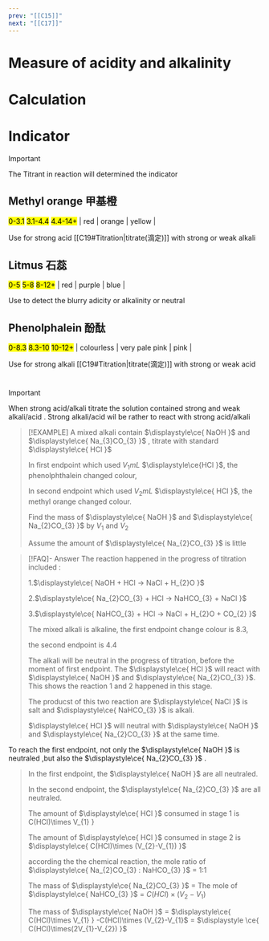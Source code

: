 ```yaml
---
prev: "[[C15]]"
next: "[[C17]]"
---
```

# Measure of acidity and alkalinity

# Calculation

# Indicator

> [!IMPORTANT]
> The Titrant in reaction will determined the indicator

## Methyl orange 甲基橙
<mark class="red ">0-3.1</mark>  <mark class="orange">3.1-4.4</mark> <mark class="yellow">4.4-14+</mark> 
| red | orange | yellow |

Use for strong acid [[C19#Titration|titrate(滴定)]] with strong or weak alkali
## Litmus 石蕊
<mark class="red ">0-5</mark> <mark class="purple">5-8</mark>  <mark class="blue">8-12+</mark> 
| red | purple | blue |

Use to detect the blurry adicity or alkalinity or neutral 
## Phenolphalein 酚酞
 <mark class="grey">0-8.3</mark>   <mark class="pink mark-border">8.3-10</mark>  <mark class="pink">10-12+</mark> 
| colourless | very pale pink | pink |


Use for strong alkali [[C19#Titration|titrate(滴定)]] with strong or weak acid 



#
> [!IMPORTANT]
> When strong acid/alkali titrate the solution contained strong and weak alkali/acid .
> Strong alkali/acid wil be rather to react with strong acid/alkali

> [!EXAMPLE]
> A mixed alkali contain $\displaystyle\ce{ NaOH }$ and $\displaystyle\ce{ Na_{3}CO_{3} }$ , titrate with standard $\displaystyle\ce{ HCl }$ 
> 
> In first endpoint which used $\displaystyle V_{1} mL$ $\displaystyle\ce{HCl  }$, the phenolphthalein changed colour,
> 
> In second endpoint which used $\displaystyle V_{2} mL$ $\displaystyle\ce{ HCl }$, the methyl orange changed colour.
> 
> Find the mass of $\displaystyle\ce{ NaOH }$ and $\displaystyle\ce{ Na_{2}CO_{3} }$ by $\displaystyle V_{1}\text{ and } V_{2}$
> 
> Assume the amount of $\displaystyle\ce{ Na_{2}CO_{3} }$ is little

> [!FAQ]- Answer
> The reaction happened in the progress of titration included :
> 
> 1.$\displaystyle\ce{ NaOH + HCl -> NaCl + H_{2}O }$
> 
> 2.$\displaystyle\ce{ Na_{2}CO_{3} + HCl -> NaHCO_{3} + NaCl }$
> 
> 3.$\displaystyle\ce{ NaHCO_{3} + HCl -> NaCl + H_{2}O + CO_{2} }$
> 
> The mixed alkali is alkaline, the first endpoint change colour is 8.3,
> 
> the second endpoint is 4.4
> 
> The alkali will be neutral in the progress of titration, before the moment of first endpoint. The $\displaystyle\ce{ HCl }$ will react with $\displaystyle\ce{ NaOH }$ and $\displaystyle\ce{ Na_{2}CO_{3} }$. This shows the reaction 1 and 2 happened in this stage. 
>
>The producst of this two reaction are $\displaystyle\ce{ NaCl }$ is salt  and $\displaystyle\ce{ NaHCO_{3} }$ is alkali. 
>
>$\displaystyle\ce{ HCl }$ will neutral with $\displaystyle\ce{ NaOH }$ and $\displaystyle\ce{ Na_{2}CO_{3} }$ at the same time.
>
 To reach the first endpoint, not only the $\displaystyle\ce{ NaOH }$ is neutraled ,but also the $\displaystyle\ce{ Na_{2}CO_{3} }$ . 
 >
 > In the first endpoint, the $\displaystyle\ce{ NaOH }$ are all neutraled. 
 > 
 > In the second endpoint, the $\displaystyle\ce{ Na_{2}CO_{3} }$ are all neutraled.
 > 
 > The amount of $\displaystyle\ce{ HCl }$ consumed in stage 1 is C(HCl)\times V_{1} }
 > 
 > The amount of $\displaystyle\ce{ HCl }$ consumed in stage 2 is $\displaystyle\ce{ C(HCl)\times (V_{2}-V_{1}) }$
 > 
 > according the the chemical reaction, the mole ratio of $\displaystyle\ce{ Na_{2}CO_{3} : NaHCO_{3} }$ = 1:1
 > 
 > The mass of $\displaystyle\ce{ Na_{2}CO_{3} }$ = The mole of $\displaystyle\ce{ NaHCO_{3} }$ = $\displaystyle  C(HCl)\times (V_{2}-V_{1})$ 
 > 
 > The mass of $\displaystyle\ce{ NaOH }$ =  $\displaystyle\ce{ C(HCl)\times V_{1} } -C(HCl)\times (V_{2}-V_{1}$ = $\displaystyle \ce{ C(HCl)\times(2V_{1}-V_{2}) }$
 
 